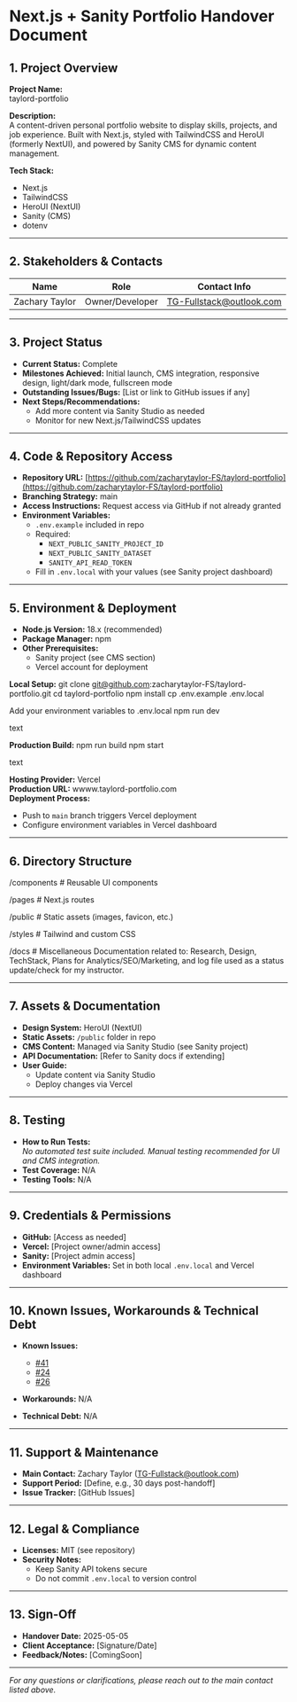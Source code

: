 # Next.js + Sanity Portfolio Handover Document

## 1. Project Overview

**Project Name:**  
taylord-portfolio

**Description:**  
A content-driven personal portfolio website to display skills, projects, and job experience. Built with Next.js, styled with TailwindCSS and HeroUI (formerly NextUI), and powered by Sanity CMS for dynamic content management.

**Tech Stack:**

- Next.js
- TailwindCSS
- HeroUI (NextUI)
- Sanity (CMS)
- dotenv

---

## 2. Stakeholders & Contacts

| Name           | Role            | Contact Info               |
| -------------- | --------------- | -------------------------- |
| Zachary Taylor | Owner/Developer | <TG-Fullstack@outlook.com> |

---

## 3. Project Status

- **Current Status:** Complete
- **Milestones Achieved:** Initial launch, CMS integration, responsive design, light/dark mode, fullscreen mode
- **Outstanding Issues/Bugs:** [List or link to GitHub issues if any]
- **Next Steps/Recommendations:**
  - Add more content via Sanity Studio as needed
  - Monitor for new Next.js/TailwindCSS updates

---

## 4. Code & Repository Access

- **Repository URL:** [https://github.com/zacharytaylor-FS/taylord-portfolio](https://github.com/zacharytaylor-FS/taylord-portfolio)
- **Branching Strategy:** main
- **Access Instructions:** Request access via GitHub if not already granted
- **Environment Variables:**
  - `.env.example` included in repo
  - Required:
    - `NEXT_PUBLIC_SANITY_PROJECT_ID`
    - `NEXT_PUBLIC_SANITY_DATASET`
    - `SANITY_API_READ_TOKEN`
  - Fill in `.env.local` with your values (see Sanity project dashboard)

---

## 5. Environment & Deployment

- **Node.js Version:** 18.x (recommended)
- **Package Manager:** npm
- **Other Prerequisites:**
  - Sanity project (see CMS section)
  - Vercel account for deployment

**Local Setup:**
git clone <git@github.com>:zacharytaylor-FS/taylord-portfolio.git
cd taylord-portfolio
npm install
cp .env.example .env.local

Add your environment variables to .env.local
npm run dev

text

**Production Build:**
npm run build
npm start

text

**Hosting Provider:** Vercel  
**Production URL:** wwww.taylord-portfolio.com  
**Deployment Process:**

- Push to `main` branch triggers Vercel deployment
- Configure environment variables in Vercel dashboard

---

## 6. Directory Structure

/components # Reusable UI components

/pages # Next.js routes

/public # Static assets (images, favicon, etc.)

/styles # Tailwind and custom CSS

/docs # Miscellaneous Documentation related to: Research, Design, TechStack, Plans for Analytics/SEO/Marketing, and log file used as a status update/check for my instructor.

---

## 7. Assets & Documentation

- **Design System:** HeroUI (NextUI)
- **Static Assets:** `/public` folder in repo
- **CMS Content:** Managed via Sanity Studio (see Sanity project)
- **API Documentation:** [Refer to Sanity docs if extending]
- **User Guide:**
  - Update content via Sanity Studio
  - Deploy changes via Vercel

---

## 8. Testing

- **How to Run Tests:**  
  _No automated test suite included. Manual testing recommended for UI and CMS integration._
- **Test Coverage:** N/A
- **Testing Tools:** N/A

---

## 9. Credentials & Permissions

- **GitHub:** [Access as needed]
- **Vercel:** [Project owner/admin access]
- **Sanity:** [Project admin access]
- **Environment Variables:** Set in both local `.env.local` and Vercel dashboard

---

## 10. Known Issues, Workarounds & Technical Debt

- **Known Issues:**

  - [#41](https://github.com/zacharytaylor-FS/taylord-portfolio/issues/41)
  - [#24](https://github.com/zacharytaylor-FS/taylord-portfolio/issues/24)
  - [#26](https://github.com/zacharytaylor-FS/taylord-portfolio/issues/26)

- **Workarounds:** N/A
- **Technical Debt:** N/A

---

## 11. Support & Maintenance

- **Main Contact:** Zachary Taylor (<TG-Fullstack@outlook.com>)
- **Support Period:** [Define, e.g., 30 days post-handoff]
- **Issue Tracker:** [GitHub Issues]

---

## 12. Legal & Compliance

- **Licenses:** MIT (see repository)
- **Security Notes:**
  - Keep Sanity API tokens secure
  - Do not commit `.env.local` to version control

---

## 13. Sign-Off

- **Handover Date:** 2025-05-05
- **Client Acceptance:** [Signature/Date]
- **Feedback/Notes:** [ComingSoon]

---

_For any questions or clarifications, please reach out to the main contact listed above._
